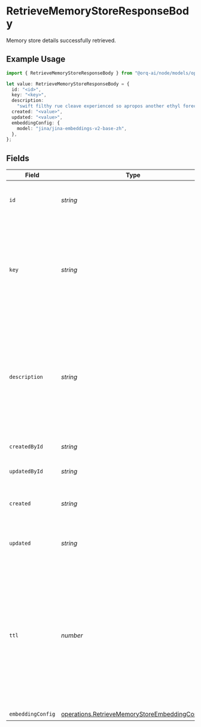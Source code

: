 # RetrieveMemoryStoreResponseBody

Memory store details successfully retrieved.

## Example Usage

```typescript
import { RetrieveMemoryStoreResponseBody } from "@orq-ai/node/models/operations";

let value: RetrieveMemoryStoreResponseBody = {
  id: "<id>",
  key: "<key>",
  description:
    "swift filthy rue cleave experienced so apropos another ethyl forecast",
  created: "<value>",
  updated: "<value>",
  embeddingConfig: {
    model: "jina/jina-embeddings-v2-base-zh",
  },
};
```

## Fields

| Field                                                                                                                                                                       | Type                                                                                                                                                                        | Required                                                                                                                                                                    | Description                                                                                                                                                                 |
| --------------------------------------------------------------------------------------------------------------------------------------------------------------------------- | --------------------------------------------------------------------------------------------------------------------------------------------------------------------------- | --------------------------------------------------------------------------------------------------------------------------------------------------------------------------- | --------------------------------------------------------------------------------------------------------------------------------------------------------------------------- |
| `id`                                                                                                                                                                        | *string*                                                                                                                                                                    | :heavy_check_mark:                                                                                                                                                          | The unique identifier of the memory store                                                                                                                                   |
| `key`                                                                                                                                                                       | *string*                                                                                                                                                                    | :heavy_check_mark:                                                                                                                                                          | The unique key of the memory store. The key is unique and inmmutable and cannot be repeated within the same workspace.                                                      |
| `description`                                                                                                                                                               | *string*                                                                                                                                                                    | :heavy_check_mark:                                                                                                                                                          | The description of the memory store. Be as precise as possible to help the AI to understand the purpose of the memory store.                                                |
| `createdById`                                                                                                                                                               | *string*                                                                                                                                                                    | :heavy_minus_sign:                                                                                                                                                          | The user ID of the creator                                                                                                                                                  |
| `updatedById`                                                                                                                                                               | *string*                                                                                                                                                                    | :heavy_minus_sign:                                                                                                                                                          | The user ID of the last updater                                                                                                                                             |
| `created`                                                                                                                                                                   | *string*                                                                                                                                                                    | :heavy_check_mark:                                                                                                                                                          | The creation date of the memory store                                                                                                                                       |
| `updated`                                                                                                                                                                   | *string*                                                                                                                                                                    | :heavy_check_mark:                                                                                                                                                          | The last update date of the memory store                                                                                                                                    |
| `ttl`                                                                                                                                                                       | *number*                                                                                                                                                                    | :heavy_minus_sign:                                                                                                                                                          | The default time to live of every memory document created within the memory store. Useful to control if the documents in the memory should be store for short or long term. |
| `embeddingConfig`                                                                                                                                                           | [operations.RetrieveMemoryStoreEmbeddingConfig](../../models/operations/retrievememorystoreembeddingconfig.md)                                                              | :heavy_check_mark:                                                                                                                                                          | N/A                                                                                                                                                                         |